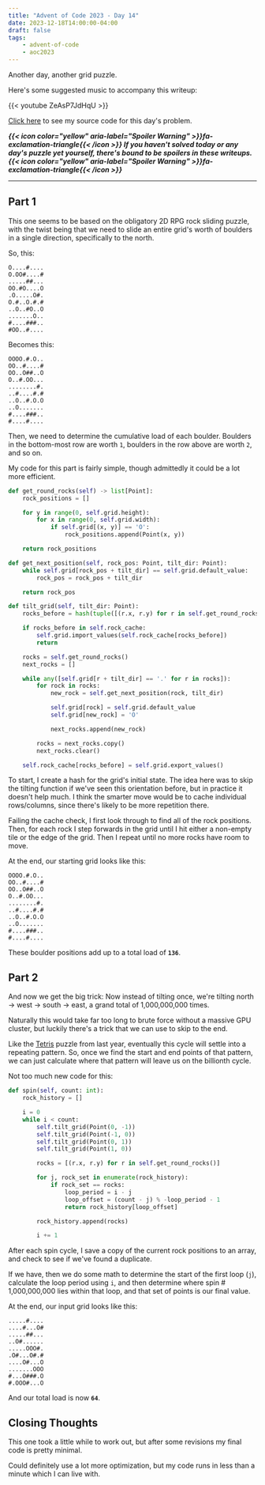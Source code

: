 ```yaml
---
title: "Advent of Code 2023 - Day 14"
date: 2023-12-18T14:00:00-04:00
draft: false
tags:
    - advent-of-code
    - aoc2023
---
```


Another day, another grid puzzle.

Here's some suggested music to accompany this writeup:

{{< youtube ZeAsP7JdHqU >}}

[Click here](https://github.com/Ratheronfire/advent-of-code/blob/master/2023/day-14.py) to see my source code for this day's problem.

***{{< icon color="yellow" aria-label="Spoiler Warning" >}}fa-exclamation-triangle{{< /icon >}} If you haven't solved today or any day's puzzle yet yourself, there's bound to be spoilers in these writeups. {{< icon color="yellow" aria-label="Spoiler Warning" >}}fa-exclamation-triangle{{< /icon >}}***

---

## Part 1

This one seems to be based on the obligatory 2D RPG rock sliding puzzle, with the twist being that we need to slide an entire grid's worth of boulders in a single direction, specifically to the north.

So, this:

```
O....#....
O.OO#....#
.....##...
OO.#O....O
.O.....O#.
O.#..O.#.#
..O..#O..O
.......O..
#....###..
#OO..#....
```

Becomes this:

```
OOOO.#.O..
OO..#....#
OO..O##..O
O..#.OO...
........#.
..#....#.#
..O..#.O.O
..O.......
#....###..
#....#....
```

Then, we need to determine the cumulative load of each boulder. Boulders in the bottom-most row are worth `1`, boulders in the row above are worth `2`, and so on.

My code for this part is fairly simple, though admittedly it could be a lot more efficient.

```python
def get_round_rocks(self) -> list[Point]:
    rock_positions = []

    for y in range(0, self.grid.height):
        for x in range(0, self.grid.width):
            if self.grid[(x, y)] == 'O':
                rock_positions.append(Point(x, y))

    return rock_positions

def get_next_position(self, rock_pos: Point, tilt_dir: Point):
    while self.grid[rock_pos + tilt_dir] == self.grid.default_value:
        rock_pos = rock_pos + tilt_dir

    return rock_pos

def tilt_grid(self, tilt_dir: Point):
    rocks_before = hash(tuple([(r.x, r.y) for r in self.get_round_rocks()] + [(tilt_dir.x, tilt_dir.y)]))

    if rocks_before in self.rock_cache:
        self.grid.import_values(self.rock_cache[rocks_before])
        return

    rocks = self.get_round_rocks()
    next_rocks = []

    while any([self.grid[r + tilt_dir] == '.' for r in rocks]):
        for rock in rocks:
            new_rock = self.get_next_position(rock, tilt_dir)

            self.grid[rock] = self.grid.default_value
            self.grid[new_rock] = 'O'

            next_rocks.append(new_rock)

        rocks = next_rocks.copy()
        next_rocks.clear()

    self.rock_cache[rocks_before] = self.grid.export_values()
```

To start, I create a hash for the grid's initial state. The idea here was to skip the tilting function if we've seen this orientation before, but in practice it doesn't help much. I think the smarter move would be to cache individual rows/columns, since there's likely to be more repetition there.

Failing the cache check, I first look through to find all of the rock positions. Then, for each rock I step forwards in the grid until I hit either a non-empty tile or the edge of the grid. Then I repeat until no more rocks have room to move.

At the end, our starting grid looks like this:

```
OOOO.#.O..
OO..#....#
OO..O##..O
O..#.OO...
........#.
..#....#.#
..O..#.O.O
..O.......
#....###..
#....#....
```

These boulder positions add up to a total load of **`136`**.

## Part 2

And now we get the big trick: Now instead of tilting once, we're tilting north -> west -> south -> east, a grand total of 1,000,000,000 times.

Naturally this would take far too long to brute force without a massive GPU cluster, but luckily there's a trick that we can use to skip to the end.

Like the [Tetris](https://adventofcode.com/2022/day/17) puzzle from last year, eventually this cycle will settle into a repeating pattern. So, once we find the start and end points of that pattern, we can just calculate where that pattern will leave us on the billionth cycle.

Not too much new code for this:

```python
def spin(self, count: int):
    rock_history = []

    i = 0
    while i < count:
        self.tilt_grid(Point(0, -1))
        self.tilt_grid(Point(-1, 0))
        self.tilt_grid(Point(0, 1))
        self.tilt_grid(Point(1, 0))

        rocks = [(r.x, r.y) for r in self.get_round_rocks()]

        for j, rock_set in enumerate(rock_history):
            if rock_set == rocks:
                loop_period = i - j
                loop_offset = (count - j) % -loop_period - 1
                return rock_history[loop_offset]

        rock_history.append(rocks)

        i += 1
```

After each spin cycle, I save a copy of the current rock positions to an array, and check to see if we've found a duplicate.

If we have, then we do some math to determine the start of the first loop (`j`), calculate the loop period using `i`, and then determine where spin # 1,000,000,000 lies within that loop, and that set of points is our final value.

At the end, our input grid looks like this:

```
.....#....
....#...O#
.....##...
..O#......
.....OOO#.
.O#...O#.#
....O#...O
.......OOO
#...O###.O
#.OOO#...O
```

And our total load is now **`64`**.

## Closing Thoughts

This one took a little while to work out, but after some revisions my final code is pretty minimal.

Could definitely use a lot more optimization, but my code runs in less than a minute which I can live with.